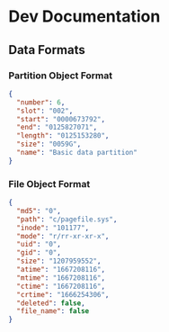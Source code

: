 # Dev Documentation

## Data Formats

### Partition Object Format

```json
{
  "number": 6,
  "slot": "002",
  "start": "0000673792",
  "end": "0125827071",
  "length": "0125153280",
  "size": "0059G",
  "name": "Basic data partition"
}
```

### File Object Format

```json
{
  "md5": "0",
  "path": "c/pagefile.sys",
  "inode": "101177",
  "mode": "r/rr-xr-xr-x",
  "uid": "0",
  "gid": "0",
  "size": "1207959552",
  "atime": "1667208116",
  "mtime": "1667208116",
  "ctime": "1667208116",
  "crtime": "1666254306",
  "deleted": false,
  "file_name": false
}
```

